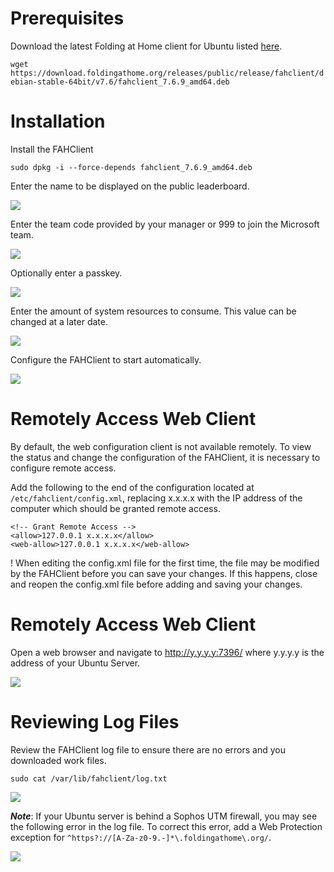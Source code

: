 # Prerequisites

Download the latest Folding at Home client for Ubuntu listed [here](https://foldingathome.org/alternative-downloads/).

```wget https://download.foldingathome.org/releases/public/release/fahclient/debian-stable-64bit/v7.6/fahclient_7.6.9_amd64.deb```

# Installation

Install the FAHClient

```sudo dpkg -i --force-depends fahclient_7.6.9_amd64.deb```

Enter the name to be displayed on the public leaderboard.

![](../img/UbuntuServer/configure-username.png)

Enter the team code provided by your manager or 999 to join the Microsoft team.

![](../img/UbuntuServer/configure-team.png)

Optionally enter a passkey.

![](../img/UbuntuServer/configure-passkey.png)

Enter the amount of system resources to consume. This value can be changed at a later date.

![](../img/UbuntuServer/configure-resources.png)

Configure the FAHClient to start automatically.

![](../img/UbuntuServer/configure-startup.png)

# Remotely Access Web Client

By default, the web configuration client is not available remotely.  To view the status and change the configuration of the FAHClient, it is necessary to configure remote access.

Add the following to the end of the configuration located at ```/etc/fahclient/config.xml```, replacing x.x.x.x with the IP address of the computer which should be granted remote access.

```
<!-- Grant Remote Access -->
<allow>127.0.0.1 x.x.x.x</allow>
<web-allow>127.0.0.1 x.x.x.x</web-allow>
```

! When editing the config.xml file for the first time, the file may be modified by the FAHClient before you can save your changes.  If this happens, close and reopen the config.xml file before adding and saving your changes.

# Remotely Access Web Client

Open a web browser and navigate to http://y.y.y.y:7396/ where y.y.y.y is the address of your Ubuntu Server.

![](../img/UbuntuServer/web-client.png)

# Reviewing Log Files

Review the FAHClient log file to ensure there are no errors and you downloaded work files.

```sudo cat /var/lib/fahclient/log.txt```

![](../img/UbuntuServer/log-file.png)

***Note***: If your Ubuntu server is behind a Sophos UTM firewall, you may see the following error in the log file. To correct this error, add a Web Protection exception for ```^https?://[A-Za-z0-9.-]*\.foldingathome\.org/```.

![](../img/UbuntuServer/error-core-package-header.png)
